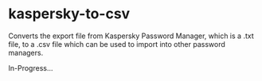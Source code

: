# kaspersky-to-csv
Converts the export file from Kaspersky Password Manager, which is a .txt file, to a .csv file which can be used to import into other password managers.

In-Progress...
